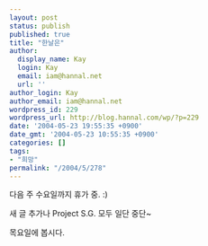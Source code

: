 ```yaml
---
layout: post
status: publish
published: true
title: "한날은"
author:
  display_name: Kay
  login: Kay
  email: iam@hannal.net
  url: ''
author_login: Kay
author_email: iam@hannal.net
wordpress_id: 229
wordpress_url: http://blog.hannal.com/wp/?p=229
date: '2004-05-23 19:55:35 +0900'
date_gmt: '2004-05-23 10:55:35 +0900'
categories: []
tags:
- "희망"
permalink: "/2004/5/278"
---
```

<p>다음 주 수요일까지 휴가 중. :)</p>
<p>새 글 추가나 Project S.G. 모두 일단 중단~</p>
<p>목요일에 봅시다.</p>

